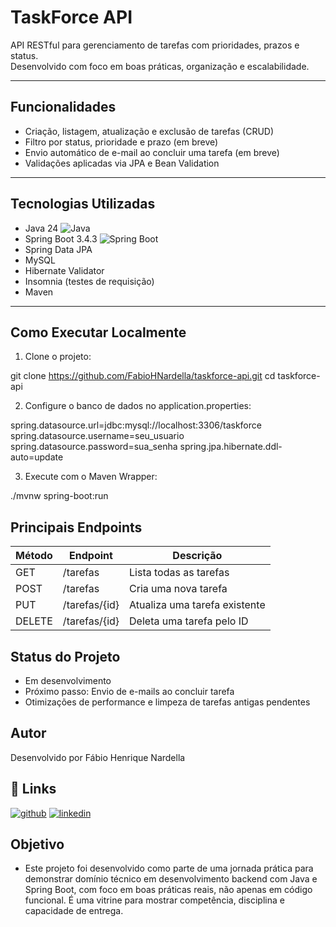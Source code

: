 # TaskForce API

API RESTful para gerenciamento de tarefas com prioridades, prazos e status.  
Desenvolvido com foco em boas práticas, organização e escalabilidade.

---

## Funcionalidades

- Criação, listagem, atualização e exclusão de tarefas (CRUD)
- Filtro por status, prioridade e prazo (em breve)
- Envio automático de e-mail ao concluir uma tarefa (em breve)
- Validações aplicadas via JPA e Bean Validation

---

## Tecnologias Utilizadas

- Java 24 ![Java](https://img.shields.io/badge/Java-24-blue)
- Spring Boot 3.4.3 ![Spring Boot](https://img.shields.io/badge/Spring%20Boot-3.4.3-brightgreen)
- Spring Data JPA
- MySQL
- Hibernate Validator
- Insomnia (testes de requisição)
- Maven

---

## Como Executar Localmente

1. Clone o projeto:
 
 git clone https://github.com/FabioHNardella/taskforce-api.git
 cd taskforce-api

2. Configure o banco de dados no application.properties:

 spring.datasource.url=jdbc:mysql://localhost:3306/taskforce
 spring.datasource.username=seu_usuario
 spring.datasource.password=sua_senha
 spring.jpa.hibernate.ddl-auto=update

3. Execute com o Maven Wrapper:

./mvnw spring-boot:run

## Principais Endpoints

| Método | Endpoint      | Descrição                     |
| ------ | ------------- | ----------------------------- |
| GET    | /tarefas      | Lista todas as tarefas        |
| POST   | /tarefas      | Cria uma nova tarefa          |
| PUT    | /tarefas/{id} | Atualiza uma tarefa existente |
| DELETE | /tarefas/{id} | Deleta uma tarefa pelo ID     |

## Status do Projeto
- Em desenvolvimento
- Próximo passo: Envio de e-mails ao concluir tarefa
- Otimizações de performance e limpeza de tarefas antigas pendentes

## Autor
Desenvolvido por Fábio Henrique Nardella

## 🔗 Links
[![github](https://img.shields.io/badge/GITHUB-000?style=for-the-badge)](https://github.com/FabioHNardella)
[![linkedin](https://img.shields.io/badge/linkedin-0A66C2?style=for-the-badge&logo=linkedin&logoColor=white)](https://www.linkedin.com/in/fabiohenriquenardella/)

## Objetivo
- Este projeto foi desenvolvido como parte de uma jornada prática para demonstrar domínio técnico em desenvolvimento backend com Java e Spring Boot, com foco em boas práticas reais, não apenas em código funcional.
É uma vitrine para mostrar competência, disciplina e capacidade de entrega.
